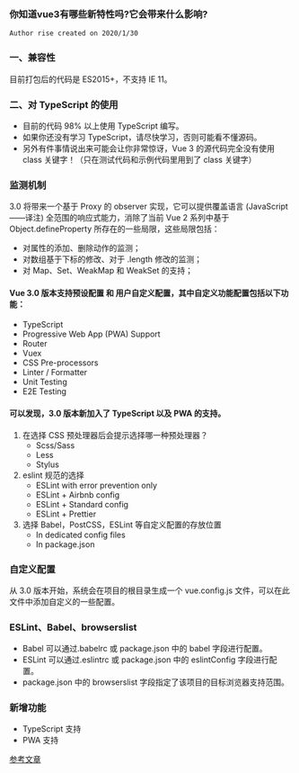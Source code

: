 ### 你知道vue3有哪些新特性吗?它会带来什么影响?

` Author rise created on 2020/1/30 `

### 一、兼容性
目前打包后的代码是 ES2015+，不支持 IE 11。
### 二、对 TypeScript 的使用
- 目前的代码 98% 以上使用 TypeScript 编写。
- 如果你还没有学习 TypeScript，请尽快学习，否则可能看不懂源码。
- 另外有件事情说出来可能会让你非常惊讶，Vue 3 的源代码完全没有使用 class 关键字！（只在测试代码和示例代码里用到了 class 关键字）
### 监测机制
3.0 将带来一个基于 Proxy 的 observer 实现，它可以提供覆盖语言 (JavaScript——译注) 全范围的响应式能力，消除了当前 Vue 2 系列中基于 Object.defineProperty 所存在的一些局限，这些局限包括：

- 对属性的添加、删除动作的监测；
- 对数组基于下标的修改、对于 .length 修改的监测；
- 对 Map、Set、WeakMap 和 WeakSet 的支持；

#### Vue 3.0 版本支持预设配置 和 用户自定义配置，其中自定义功能配置包括以下功能：

- TypeScript
- Progressive Web App (PWA) Support
- Router
- Vuex
- CSS Pre-processors
- Linter / Formatter
- Unit Testing
- E2E Testing

#### 可以发现，3.0 版本新加入了 TypeScript 以及 PWA 的支持。
1. 在选择 CSS 预处理器后会提示选择哪一种预处理器？
    - Scss/Sass
    - Less
    - Stylus
2. eslint 规范的选择
    - ESLint with error prevention only
    - ESLint + Airbnb config
    - ESLint + Standard config
    - ESLint + Prettier
3. 选择 Babel，PostCSS，ESLint 等自定义配置的存放位置
    - In dedicated config files
    - In package.json
### 自定义配置

从 3.0 版本开始，系统会在项目的根目录生成一个 vue.config.js 文件，可以在此文件中添加自定义的一些配置。

### ESLint、Babel、browserslist
- Babel 可以通过.babelrc 或 package.json 中的 babel 字段进行配置。
- ESLint 可以通过.eslintrc 或 package.json 中的 eslintConfig 字段进行配置。
- package.json 中的 browserslist 字段指定了该项目的目标浏览器支持范围。

### 新增功能
- TypeScript 支持
- PWA 支持


[参考文章](https://blog.csdn.net/weixin_33834628/article/details/88004643)
